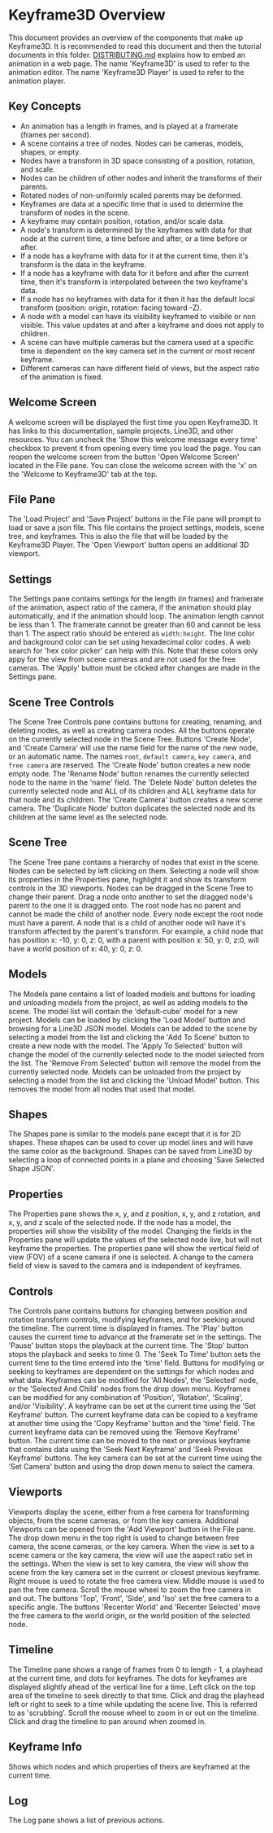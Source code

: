 # Keyframe3D Overview

This document provides an overview of the components that make up Keyframe3D.
It is recommended to read this document and then the tutorial documents in this folder.
[DISTRIBUTING.md](./DISTRIBUTING.md) explains how to embed an animation in a web page.
The name 'Keyframe3D' is used to refer to the animation editor.
The name 'Keyframe3D Player' is used to refer to the animation player.

## Key Concepts

* An animation has a length in frames, and is played at a framerate (frames per second). 
* A scene contains a tree of nodes. Nodes can be cameras, models, shapes, or empty. 
* Nodes have a transform in 3D space consisting of a position, rotation, and scale.
* Nodes can be children of other nodes and inherit the transforms of their parents.
* Rotated nodes of non-uniformly scaled parents may be deformed.
* Keyframes are data at a specific time that is used to determine the transform of nodes in the scene.
* A keyframe may contain position, rotation, and/or scale data.
* A node's transform is determined by the keyframes with data for that node at the current time, a time before and after, or a time before or after.
* If a node has a keyframe with data for it at the current time, then it's transform is the data in the keyframe.
* If a node has a keyframe with data for it before and after the current time, then it's transform is interpolated between the two keyframe's data.
* If a node has no keyframes with data for it then it has the default local transform (position: origin, rotation: facing toward -Z).
* A node with a model can have its visibility keyframed to visibile or non visible. This value updates at and after a keyframe and does not apply to children.
* A scene can have multiple cameras but the camera used at a specific time is dependent on the key camera set in the current or most recent keyframe.
* Different cameras can have different field of views, but the aspect ratio of the animation is fixed.

## Welcome Screen

A welcome screen will be displayed the first time you open Keyframe3D. It has links to this documentation, sample projects, Line3D, and other resources.
You can uncheck the 'Show this welcome message every time' checkbox to prevent it from opening every time you load the page.
You can reopen the welcome screen from the button 'Open Welcome Screen' located in the File pane.
You can close the welcome screen with the 'x' on the 'Welcome to Keyframe3D' tab at the top.

## File Pane

The 'Load Project' and 'Save Project' buttons in the File pane will prompt to load or save a json file. This file contains the project settings, models, scene tree, and keyframes. This is also the file that will be loaded by the Keyframe3D Player.
The 'Open Viewport' button opens an additional 3D viewport.

## Settings

The Settings pane contains settings for the length (in frames) and framerate of the animation, aspect ratio of the camera, if the animation should play automatically, and if the animation should loop.
The animation length cannot be less than 1.
The framerate cannot be greater than 60 and cannot be less than 1.
The aspect ratio should be entered as `width:height`. 
The line color and background color can be set using hexadecimal color codes. A web search for 'hex color picker' can help with this.
Note that these colors only appy for the view from scene cameras and are not used for the free cameras.
The 'Apply' button must be clicked after changes are made in the Settings pane.

## Scene Tree Controls

The Scene Tree Controls pane contains buttons for creating, renaming, and deleting nodes, as well as creating camera nodes.
All the buttons operate on the currently selected node in the Scene Tree. 
Buttons 'Create Node', and 'Create Camera' will use the name field for the name of the new node, or an automatic name.
The names `root`, `default camera`, `key camera`, and `free camera` are reserved.
The 'Create Node' button creates a new node empty node.
The 'Rename Node' button renames the currently selected node to the name in the 'name' field.
The 'Delete Node' button deletes the currently selected node and ALL of its children and ALL keyframe data for that node and its children.
The 'Create Camera' button creates a new scene camera.
The 'Duplicate Node' button duplicates the selected node and its children at the same level as the selected node.

## Scene Tree

The Scene Tree pane contains a hierarchy of nodes that exist in the scene. Nodes can be selected by left clicking on them. 
Selecting a node will show its properties in the Properties pane, highlight it and show its transform controls in the 3D viewports.
Nodes can be dragged in the Scene Tree to change their parent. Drag a node onto another to set the dragged node's parent to the one it is dragged onto.
The root node has no parent and cannot be made the child of another node. Every node except the root node must have a parent.
A node that is a child of another node will have it's transform affected by the parent's transform. 
For example, a child node that has position x: -10, y: 0, z: 0, with a parent with position x: 50, y: 0, z:0, will have a world position of x: 40, y: 0, z: 0.

## Models

The Models pane contains a list of loaded models and buttons for loading and unloading models from the project, as well as adding models to the scene.
The model list will contain the 'default-cube' model for a new project.
Models can be loaded by clicking the 'Load Model' button and browsing for a Line3D JSON model.
Models can be added to the scene by selecting a model from the list and clicking the 'Add To Scene' button to create a new node with the model.
The 'Apply To Selected' button will change the model of the currently selected node to the model selected from the list.
The 'Remove From Selected' button will remove the model from the currently selected node.
Models can be unloaded from the project by selecting a model from the list and clicking the 'Unload Model' button. This removes the model from all nodes that used that model.

## Shapes

The Shapes pane is similar to the models pane except that it is for 2D shapes.
These shapes can be used to cover up model lines and will have the same color as the background.
Shapes can be saved from Line3D by selecting a loop of connected points in a plane and choosing 'Save Selected Shape JSON'.

## Properties

The Properties pane shows the x, y, and z position, x, y, and z rotation, and x, y, and z scale of the selected node. 
If the node has a model, the properties will show the visibility of the model.
Changing the fields in the Properties pane will update the values of the selected node live, but will not keyframe the properties.
The properties pane will show the vertical field of view (FOV) of a scene camera if one is selected.
A change to the camera field of view is saved to the camera and is independent of keyframes.

## Controls

The Controls pane contains buttons for changing between position and rotation transform controls, modifying keyframes, and for seeking around the timeline.
The current time is displayed in frames.
The 'Play' button causes the current time to advance at the framerate set in the settings.
The 'Pause' button stops the playback at the current time.
The 'Stop' button stops the playback and seeks to time 0.
The 'Seek To Time' button sets the current time to the time entered into the 'time' field.
Buttons for modifying or seeking to keyframes are dependent on the settings for which nodes and what data.
Keyframes can be modified for 'All Nodes', the 'Selected' node, or the 'Selected And Child' nodes from the drop down menu.
Keyframes can be modified for any combination of 'Position', 'Rotation', 'Scaling', and/or 'Visibility'.
A keyframe can be set at the current time using the 'Set Keyframe' button.
The current keyframe data can be copied to a keyframe at another time using the 'Copy Keyframe' button and the 'time' field.
The current keyframe data can be removed using the 'Remove Keyframe' button.
The current time can be moved to the next or previous keyframe that contains data using the 'Seek Next Keyframe' and 'Seek Previous Keyframe' buttons.
The key camera can be set at the current time using the 'Set Camera' button and using the drop down menu to select the camera.

## Viewports

Viewports display the scene, either from a free camera for transforming objects, from the scene cameras, or from the key camera.
Additional Viewports can be opened from the 'Add Viewport' button in the File pane.
The drop down menu in the top right is used to change between free camera, the scene cameras, or the key camera.
When the view is set to a scene camera or the key camera, the view will use the aspect ratio set in the settings.
When the view is set to key camera, the view will show the scene from the key camera set in the current or closest previous keyframe.
Right mouse is used to rotate the free camera view. Middle mouse is used to pan the free camera.
Scroll the mouse wheel to zoom the free camera in and out.
The buttons 'Top', 'Front', 'Side', and 'Iso' set the free camera to a specific angle.
The buttons 'Recenter World' and 'Recenter Selected' move the free camera to the world origin, or the world position of the selected node.

## Timeline

The Timeline pane shows a range of frames from 0 to length - 1, a playhead at the current time, and dots for keyframes.
The dots for keyframes are displayed slightly ahead of the vertical line for a time.
Left click on the top area of the timeline to seek directly to that time.
Click and drag the playhead left or right to seek to a time while updating the scene live. This is referred to as 'scrubbing'.
Scroll the mouse wheel to zoom in or out on the timeline.
Click and drag the timeline to pan around when zoomed in.

## Keyframe Info

Shows which nodes and which properties of theirs are keyframed at the current time. 

## Log

The Log pane shows a list of previous actions. 
